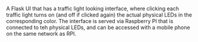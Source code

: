 A Flask UI that has a traffic light looking interface, where clicking each traffic light turns on (and off if clicked again) the actual physical LEDs in the corresponding color. The interface is served via Raspberry PI that is connected to teh physical LEDs, and can be accessed with a mobile phone on the same network as RPI.
